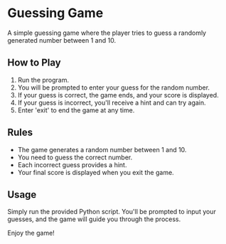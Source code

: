# Guessing Game

A simple guessing game where the player tries to guess a randomly generated number between 1 and 10.

## How to Play

1. Run the program.
2. You will be prompted to enter your guess for the random number.
3. If your guess is correct, the game ends, and your score is displayed.
4. If your guess is incorrect, you'll receive a hint and can try again.
5. Enter 'exit' to end the game at any time.

## Rules

- The game generates a random number between 1 and 10.
- You need to guess the correct number.
- Each incorrect guess provides a hint.
- Your final score is displayed when you exit the game.

## Usage

Simply run the provided Python script. You'll be prompted to input your guesses, and the game will guide you through the process.

Enjoy the game!
